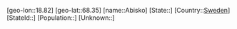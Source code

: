 ﻿---
location: [68.35,18.82]
type: City
tags:
- geo/City


SpocWebEntityId: 28654
isDeleted: false
confidential: public

---
[geo-lon::18.82]
[geo-lat::68.35]
[name::Abisko]
[State::]
[Country::[Sweden](geo/Continent/Europe/Sweden.md)]
[StateId::]
[Population::]
[Unknown::]

